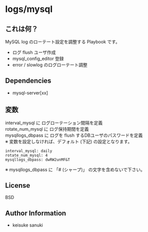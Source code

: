 logs/mysql
=========

## これは何？

MySQL log のローテート設定を調整する Playbook です。

- ログ flush ユーザ作成
- mysql_config_editor 登録
- error / slowlog のログローテート調整

## Dependencies

- mysql-server[xx]

## 変数

interval_mysql に ログローテーション間隔を定義  
rotate_num_mysql に ログ保持期間を定義  
mysqllogs_dbpass に ログを flush するDBユーザのパスワードを定義  
※ 変数を設定しなければ、デフォルト (下記) の設定となります。

```
interval_mysql: daily
rotate_num_mysql: 4
mysqllogs_dbpass: dwRW2unMF&T
```

※ mysqllogs_dbpass に 「# (シャープ)」 の文字を含めないで下さい。  


License
-------

BSD

Author Information
------------------

- keisuke sanuki 
